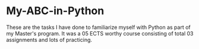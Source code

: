 # My-ABC-in-Python
These are the tasks I have done to familiarize myself with Python as part of my Master's program.
It was a 05 ECTS worthy course consisting of total 03 assignments and lots of practicing.
